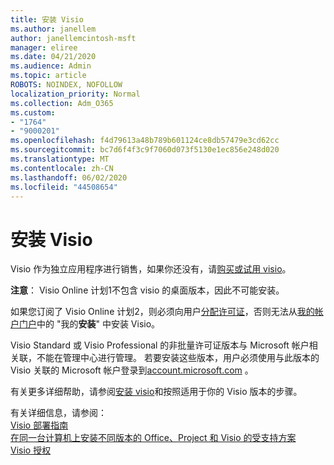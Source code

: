 ```yaml
---
title: 安装 Visio
ms.author: janellem
author: janellemcintosh-msft
manager: eliree
ms.date: 04/21/2020
ms.audience: Admin
ms.topic: article
ROBOTS: NOINDEX, NOFOLLOW
localization_priority: Normal
ms.collection: Adm_O365
ms.custom:
- "1764"
- "9000201"
ms.openlocfilehash: f4d79613a48b789b601124ce8db57479e3cd62cc
ms.sourcegitcommit: bc7d6f4f3c9f7060d073f5130e1ec856e248d020
ms.translationtype: MT
ms.contentlocale: zh-CN
ms.lasthandoff: 06/02/2020
ms.locfileid: "44508654"
---
```

# <a name="install-visio"></a>安装 Visio

Visio 作为独立应用程序进行销售，如果你还没有，请[购买或试用 visio](https://products.office.com/visio)。 

**注意**： Visio Online 计划1不包含 visio 的桌面版本，因此不可能安装。

如果您订阅了 Visio Online 计划2，则必须向用户[分配许可证](https://docs.microsoft.com/microsoft-365/admin/add-users/add-users)，否则无法从[我的帐户门户](https://portal.office.com/account#installs)中的 "我的**安装**" 中安装 Visio。 

Visio Standard 或 Visio Professional 的非批量许可证版本与 Microsoft 帐户相关联，不能在管理中心进行管理。 若要安装这些版本，用户必须使用与此版本的 Visio 关联的 Microsoft 帐户登录到[account.microsoft.com](https://account.microsoft.com) 。

有关更多详细帮助，请参阅[安装 visio](https://support.office.com/article/f98f21e3-aa02-4827-9167-ddab5b025710?wt.mc_id=OfficeAdm_ClientDIA_Alchemy1764)和按照适用于你的 Visio 版本的步骤。

有关详细信息，请参阅：<br>
[Visio 部署指南](https://docs.microsoft.com/deployoffice/deployment-guide-for-visio)<br>
[在同一台计算机上安装不同版本的 Office、Project 和 Visio 的受支持方案](https://docs.microsoft.com/deployoffice/install-different-office-visio-and-project-versions-on-the-same-computer)<br>
[Visio 授权](https://products.office.com/visio/microsoft-visio-volume-licensing-visio-for-multiple-users)
